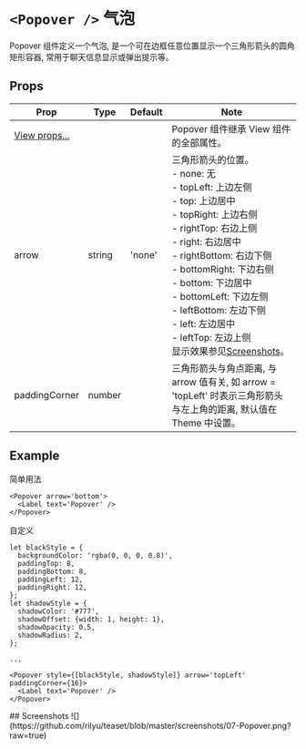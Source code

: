 # `<Popover />` 气泡
Popover 组件定义一个气泡, 是一个可在边框任意位置显示一个三角形箭头的圆角矩形容器, 常用于聊天信息显示或弹出提示等。

## Props
| Prop | Type | Default | Note |
|---|---|---|---|
| [View props...](https://facebook.github.io/react-native/docs/view.html) |  |  | Popover 组件继承 View 组件的全部属性。
| arrow | string | 'none' | 三角形箭头的位置。<br/>- none: 无<br/>- topLeft: 上边左侧<br/>- top: 上边居中<br/>- topRight: 上边右侧<br/>- rightTop: 右边上侧<br/>- right: 右边居中<br/>- rightBottom: 右边下侧<br/>- bottomRight: 下边右侧<br/>- bottom: 下边居中<br/>- bottomLeft: 下边左侧<br/>- leftBottom: 左边下侧<br/>- left: 左边居中<br/>- leftTop: 左边上侧<br/>显示效果参见[Screenshots](#Screenshots)。
| paddingCorner | number |  | 三角形箭头与角点距离, 与 arrow 值有关, 如 arrow = 'topLeft' 时表示三角形箭头与左上角的距离, 默认值在 Theme 中设置。

<!--
## Events
None.

## Methods
None.

## Static Props
None.

## Static Methods
None.
-->

## Example
简单用法
```
<Popover arrow='bottom'>
  <Label text='Popover' />
</Popover>
```

自定义
```
let blackStyle = {
  backgroundColor: 'rgba(0, 0, 0, 0.8)',
  paddingTop: 8,
  paddingBottom: 8,
  paddingLeft: 12,
  paddingRight: 12,
};
let shadowStyle = {
  shadowColor: '#777',
  shadowOffset: {width: 1, height: 1},
  shadowOpacity: 0.5,
  shadowRadius: 2,
};

...

<Popover style={[blackStyle, shadowStyle]} arrow='topLeft' paddingCorner={16}>
  <Label text='Popover' />
</Popover>
```

<span id="Screenshots" />
## Screenshots
![](https://github.com/rilyu/teaset/blob/master/screenshots/07-Popover.png?raw=true)
